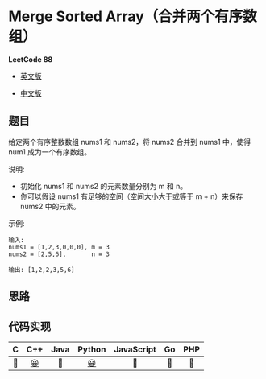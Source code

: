 # Merge Sorted Array（合并两个有序数组）

**LeetCode 88**

- [英文版](https://leetcode.com/problems/merge-sorted-array/)

- [中文版](https://leetcode-cn.com/problems/merge-sorted-array/)

## 题目
给定两个有序整数数组 nums1 和 nums2，将 nums2 合并到 nums1 中，使得 num1 成为一个有序数组。

说明:

- 初始化 nums1 和 nums2 的元素数量分别为 m 和 n。
- 你可以假设 nums1 有足够的空间（空间大小大于或等于 m + n）来保存 nums2 中的元素。

示例:
```
输入:
nums1 = [1,2,3,0,0,0], m = 3
nums2 = [2,5,6],       n = 3

输出: [1,2,2,3,5,6]
```

## 思路

## 代码实现
| C | C++ | Java | Python | JavaScript | Go | PHP |
| :--: | :--: | :--: | :--: | :--: | :--: | :--: |
| 🤔 | [😀](MergeSortedArray.cpp) | 🤔 | [😀](MergeSortedArray.py) | 🤔 | 🤔 | 🤔 |
